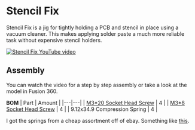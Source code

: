 # Stencil Fix
Stencil Fix is a jig for tightly holding a PCB and stencil in place using a vacuum cleaner. This makes applying solder paste a much more reliable task without expensive stencil holders.

[![Stencil Fix YouTube video](https://i.ytimg.com/vi/F9zNtQTpbms/maxresdefault.jpg)](http://www.youtube.com/watch?v=F9zNtQTpbms "Stencil Fix - Simplify your PCB assembly with this 3D printable jig")

## Assembly
You can watch the video for a step by step assembly or take a look at the model in Fusion 360.

**BOM**
| Part | Amount |
|---|---|
| [M3*20 Socket Head Screw](https://www.mcmaster.com/91292A123) | 4 |
| [M3*8 Socket Head Screw](https://www.mcmaster.com/91292A112/) | 4 |
| 9.12x34.9 Compression Spring | 4 |

I got the springs from a cheap assortment off of ebay. Something like [this](https://www.ebay.com.au/itm/155259928566).
